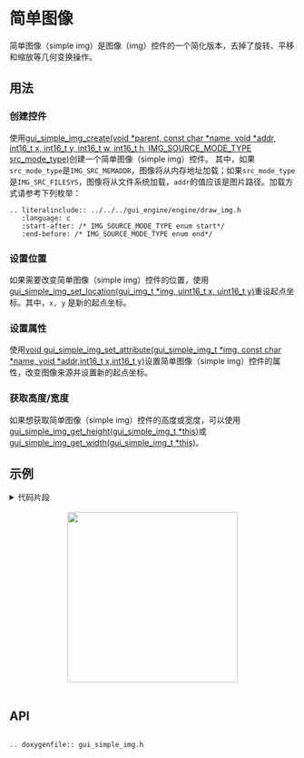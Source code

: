 # 简单图像

简单图像（simple img）是图像（img）控件的一个简化版本，去掉了旋转、平移和缩放等几何变换操作。

## 用法

### 创建控件

使用[gui_simple_img_create(void *parent,  const char *name, void *addr, int16_t x, int16_t y, int16_t w, int16_t h, IMG_SOURCE_MODE_TYPE src_mode_type)](#gui_simple_img_create)创建一个简单图像（simple img）控件。 其中，如果`src_mode_type`是`IMG_SRC_MEMADDR`，图像将从内存地址加载；如果`src_mode_type`是`IMG_SRC_FILESYS`，图像将从文件系统加载，`addr`的值应该是图片路径。加载方式请参考下列枚举：

```eval_rst
.. literalinclude:: ../../../gui_engine/engine/draw_img.h
   :language: c
   :start-after: /* IMG_SOURCE_MODE_TYPE enum start*/
   :end-before: /* IMG_SOURCE_MODE_TYPE enum end*/
```

### 设置位置

如果需要改变简单图像（simple img）控件的位置，使用 [gui_simple_img_set_location(gui_img_t *img, uint16_t x, uint16_t y)](#gui_simple_img_set_location)重设起点坐标。其中，`x, y` 是新的起点坐标。

### 设置属性

使用[void gui_simple_img_set_attribute(gui_simple_img_t *img, const char *name, void *addr,int16_t x,int16_t y)](#gui_simple_img_set_attribute)设置简单图像（simple img）控件的属性，改变图像来源并设置新的起点坐标。

### 获取高度/宽度

如果想获取简单图像（simple img）控件的高度或宽度，可以使用[gui_simple_img_get_height(gui_simple_img_t *this)](#gui_simple_img_get_height)或[gui_simple_img_get_width(gui_simple_img_t *this)](#gui_simple_img_get_width)。

## 示例

<details> <summary>代码片段</summary>

```c
#include "root_image_hongkong/ui_resource.h"
#include "gui_simple_img.h"
#include "gui_text.h"
#include "draw_font.h"

char *tb1_text = "gui_simple_img_create";

void page_tb1(void *parent)
{
    static char array1[50];
    static char array2[50];

    gui_font_mem_init(ARIALBD_SIZE16_BITS4_FONT_BIN);

    gui_simple_img_t *img_test = gui_simple_img_create(parent, "simg", SET_ON_BIN, 0, 0, 0, 0, 0);

    gui_text_t *text1 = gui_text_create(parent, "text1", 10, 100, 300, 30);
    gui_text_set(text1, tb1_text, GUI_FONT_SRC_BMP, APP_COLOR_WHITE, strlen(tb1_text), 16);
    gui_text_mode_set(text1, LEFT);

    gui_text_t *text2 = gui_text_create(parent, "text2", 10, 130, 330, 30);
    gui_text_set(text2, tb1_text, GUI_FONT_SRC_BMP, APP_COLOR_WHITE, strlen(tb1_text), 16);
    gui_text_mode_set(text2, LEFT);
    sprintf(array1, "gui_img_get_height %d", gui_simple_img_get_height(img_test));
    text2->content = array1;
    text2->len = strlen(array1);

    gui_text_t *text3 = gui_text_create(parent, "text3", 10, 160, 330, 30);
    gui_text_set(text3, tb1_text, GUI_FONT_SRC_BMP, APP_COLOR_WHITE, strlen(tb1_text), 16);
    gui_text_mode_set(text3, LEFT);
    sprintf(array2, "gui_img_get_width %d", gui_simple_img_get_width(img_test));
    text3->content = array2;
    text3->len = strlen(array2);
}

void page_tb2(void *parent)
{
    gui_simple_img_t *img_test = gui_simple_img_create(parent, "simg", SET_ON_BIN, 0, 0, 0, 0, 0);
    gui_simple_img_set_location(img_test, 50, 50);

    gui_text_t *text2 = gui_text_create(parent, "text2", 10, 150, 330, 24);
    gui_text_set(text2, "gui_simple_img_set_location", GUI_FONT_SRC_BMP, APP_COLOR_WHITE, 27, 16);
    gui_text_mode_set(text2, LEFT);
}

void page_tb3(void *parent)
{
    gui_simple_img_t *img_test = gui_simple_img_create(parent, "simg", SET_ON_BIN, 0, 0, 0, 0, 0);
    gui_simple_img_set_attribute(img_test, "test", SET_OFF_BIN, 20, 20);

    gui_text_t *text3 = gui_text_create(parent, "text3", 10, 120, 330, 24);
    gui_text_set(text3, "gui_simple_img_set_attribute", GUI_FONT_SRC_BMP, APP_COLOR_WHITE, 28, 16);
    gui_text_mode_set(text3, LEFT);
}

```

</details>

<br>

<center><img width= "300" src="https://docs.realmcu.com/HoneyGUI/image/widgets/simple_img.gif" /></center>
<br>

<span id="api">

## API

</span>

```eval_rst

.. doxygenfile:: gui_simple_img.h

```
